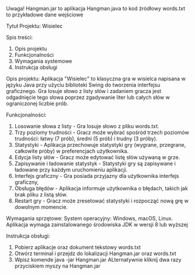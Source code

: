 Uwaga!
Hangman.jar to aplikacja
Hangman.java to kod źródłowy
words.txt to przykładowe dane wejściowe

Tytuł Projektu: Wisielec 

Spis treści:
1. Opis projektu
2. Funkcjonalności
3. Wymagania systemowe
4. Instrukcja obsługi

Opis projektu:
Aplikacja "Wisielec" to klasyczna gra w wisielca napisana w języku Java przy użyciu biblioteki Swing do tworzenia interfejsu graficznego. Gra losuje słowo z listy słów i zadaniem gracza jest odgadnięcie tego słowa poprzez zgadywanie liter lub całych słów w ograniczonej liczbie prób.

Funkcjonalności:
1. Losowanie słowa z listy - Gra losuje słowo z pliku words.txt.
2. Trzy poziomy trudności - Gracz może wybrać spośród trzech poziomów trudności: łatwy (7 prób), średni (5 prób) i trudny (3 próby).
3. Statystyki - Aplikacja przechowuje statystyki gry (wygrane, przegrane, całkowite próby) w preferencjach użytkownika.
4. Edycja listy słów - Gracz może edytować listę słów używaną w grze.
5. Zapisywanie i ładowanie statystyk - Statystyki gry są zapisywane i ładowane przy każdym uruchomieniu aplikacji.
6. Interfejs graficzny - Gra posiada przyjazny dla użytkownika interfejs graficzny,
7. Obsługa błędów - Aplikacja informuje użytkownika o błędach, takich jak brak pliku z listą słów.
8. Restart gry - Gracz może zresetować statystyki i rozpocząć nową grę w dowolnym momencie.

Wymagania sprzętowe:
System operacyjny: Windows, macOS, Linux.
Aplikacja wymaga zainstalowanego środowiska JDK w wersji 8 lub wyższej

Instrukcja obsługi:
1. Pobierz aplikacje oraz dokument tekstowy words.txt
2. Otwórz terminal i przejdz do lokalizacji Hangman.jar oraz words.txt 
3. Wpisz komende java -jar Hangman.jar
ALternatywnie kliknij dwa razy przyciskiem myszy na Hangman.jar
